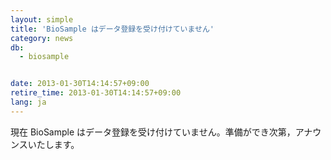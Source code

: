 ```yaml
---
layout: simple
title: 'BioSample はデータ登録を受け付けていません'
category: news
db:
  - biosample


date: 2013-01-30T14:14:57+09:00
retire_time: 2013-01-30T14:14:57+09:00
lang: ja
---
```


現在 BioSample はデータ登録を受け付けていません。準備ができ次第，アナウンスいたします。
